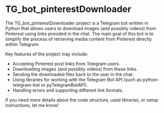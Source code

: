 # TG_bot_pinterestDownloader

The TG_bot_pinterestDownloader project is a Telegram bot written in Python that allows users to download images (and possibly videos) from Pinterest using links provided in the chat. The main goal of this bot is to simplify the process of retrieving media content from Pinterest directly within Telegram.

Key features of the project may include:

- Accepting Pinterest post links from Telegram users.
- Downloading images (and possibly videos) from these links.
- Sending the downloaded files back to the user in the chat.
- Using libraries for working with the Telegram Bot API (such as python-telegram-bot or pyTelegramBotAPI).
- Handling errors and supporting different link formats.

If you need more details about the code structure, used libraries, or setup instructions, let me know!
